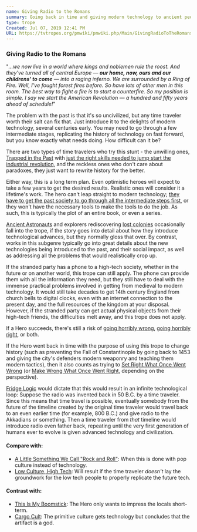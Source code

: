```yaml
---
name: Giving Radio to the Romans
summary: Going back in time and giving modern technology to ancient people.
type: trope
Created: Jul 07, 2019 12:41 PM
URL: https://tvtropes.org/pmwiki/pmwiki.php/Main/GivingRadioToTheRomans
---
```

### Giving Radio to the Romans


"*...we now live in a world where kings and noblemen rule the roost. And they've turned all of central Europe — **our home, now, ours and our childrens' to come** — into a raging inferno. We are surrounded by a Ring of Fire. Well, I've fought forest fires before. So have lots of other men in this room. The best way to fight a fire is to start a counterfire. So my position is simple. I say we start the American Revolution — a hundred and fifty years ahead of schedule!*"

The problem with the past is that it's so uncivilized, but any time traveler worth their salt can fix that. Just introduce it to the delights of modern technology, several centuries early. You may need to go through a few intermediate stages, replicating the history of technology on fast forward, but you know exactly what needs doing. How difficult can it be?

There are two types of time travelers who try this stunt - the unwilling ones, [Trapped in the Past](https://tvtropes.org/pmwiki/pmwiki.php/Main/TrappedInThePast) with [just the right skills needed to jump start the industrial revolution](https://tvtropes.org/pmwiki/pmwiki.php/Main/StrandedWithEdison), and the reckless ones who don't care about paradoxes, they just want to rewrite history for the better.

Either way, this is a long term plan. Even optimistic heroes will expect to take a few years to get the desired results. Realistic ones will consider it a lifetime's work. The hero can't leap straight to modern technology; [they have to get the past society to go through all the intermediate steps first](https://tvtropes.org/pmwiki/pmwiki.php/Main/TechnologyLevels), or they won't have the necessary tools to make the tools to do the job. As such, this is typically the plot of an entire book, or even a series.

[Ancient Astronauts](https://tvtropes.org/pmwiki/pmwiki.php/Main/AncientAstronauts) and explorers rediscovering [lost colonies](https://tvtropes.org/pmwiki/pmwiki.php/Main/LostColony) occasionally fall into the trope, if the story goes into detail about how they introduce technological advances, but they normally gloss that over. By contrast, works in this subgenre typically go into great details about the new technologies being introduced to the past, and their social impact, as well as addressing all the problems that would realistically crop up.

If the stranded party has a phone to a high-tech society, whether in the future or on another world, this trope can still apply. The phone can provide them with all the information they need, but they still have to deal with the immense practical problems involved in getting from medieval to modern technology. It would still take decades to get 14th century England from church bells to digital clocks, even with an internet connection to the present day, and the full resources of the kingdom at your disposal. However, if the stranded party can get actual physical objects from their high-tech friends, the difficulties melt away, and this trope does not apply.

If a Hero succeeds, there's still a risk of [going horribly wrong](https://tvtropes.org/pmwiki/pmwiki.php/Main/GoneHorriblyWrong), [going horribly right](https://tvtropes.org/pmwiki/pmwiki.php/Main/GoneHorriblyRight), or both.

If the Hero went back in time with the purpose of using this trope to change history (such as preventing the Fall of Constantinople by going back to 1453 and giving the city's defenders modern weaponry and teaching them modern tactics), then it also counts as trying to [Set Right What Once Went Wrong](https://tvtropes.org/pmwiki/pmwiki.php/Main/SetRightWhatOnceWentWrong) (or [Make Wrong What Once Went Right](https://tvtropes.org/pmwiki/pmwiki.php/Main/MakeWrongWhatOnceWentRight), depending on the perspective).

[Fridge Logic](https://tvtropes.org/pmwiki/pmwiki.php/Main/FridgeLogic) would dictate that this would result in an infinite technological loop: Suppose the radio was invented back in 50 B.C. by a time traveler. Since this means that time travel is possible, eventually somebody from the future of the timeline created by the original time traveler would travel back to an even earlier time (for example, 800 B.C.) and give radio to the Akkadians or something. Then a time traveler from *that* timeline would introduce radio even father back, repeating until the very first generation of humans ever to evolve is given advanced technology and civilization.

#### Compare with:

- [A Little Something We Call "Rock and Roll"](https://tvtropes.org/pmwiki/pmwiki.php/Main/ALittleSomethingWeCallRockAndRoll): When this is done with pop culture instead of technology.
- [Low Culture, High Tech](https://tvtropes.org/pmwiki/pmwiki.php/Main/LowCultureHighTech): Will result if the time traveler *doesn't* lay the groundwork for the low tech people to properly replicate the future tech.

#### Contrast with:

- [This Is My Boomstick](https://tvtropes.org/pmwiki/pmwiki.php/Main/ThisIsMyBoomstick): The Hero only wants to impress the locals short-term.
- [Cargo Cult](https://tvtropes.org/pmwiki/pmwiki.php/Main/CargoCult): The primitive culture gets technology but concludes that the artifact is a god.
